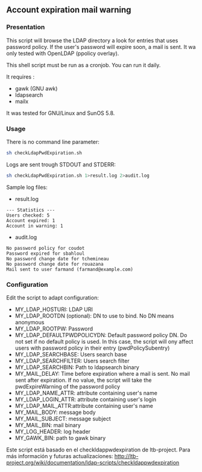 ## Account expiration mail warning

### Presentation
This script will browse the LDAP directory a look for entries that uses password policy. If the user's password will expire soon, a mail is sent. It wa only tested with OpenLDAP (ppolicy overlay).

This shell script must be run as a cronjob. You can run it daily.

It requires :

* gawk (GNU awk)
* ldapsearch
* mailx

It was tested for GNU/Linux and SunOS 5.8.

### Usage
There is no command line parameter:
```sh
sh checkLdapPwdExpiration.sh
```
Logs are sent trough STDOUT and STDERR:
```sh
sh checkLdapPwdExpiration.sh 1>result.log 2>audit.log
```
Sample log files:

* result.log

```
--- Statistics ---
Users checked: 5
Account expired: 1
Account in warning: 1
```
* audit.log

```
No password policy for coudot
Password expired for sbahloul
No password change date for tchemineau
No password change date for rouazana
Mail sent to user farmand (farmand@example.com)
```

### Configuration
Edit the script to adapt configuration:

* MY_LDAP_HOSTURI: LDAP URI
* MY_LDAP_ROOTDN (optional): DN to use to bind. No DN means anonymous
* MY_LDAP_ROOTPW: Password
* MY_LDAP_DEFAULTPWDPOLICYDN: Default password policy DN. Do not set if no default policy is used. In this case, the script will ony affect users with password policy in their entry (pwdPolicySubentry)
* MY_LDAP_SEARCHBASE: Users search base
* MY_LDAP_SEARCHFILTER: Users search filter
* MY_LDAP_SEARCHBIN: Path to ldapsearch binary
* MY_MAIL_DELAY: Time before expiration where a mail is sent. No mail sent after expiration. If no value, the script will take the pwdExpireWarning of the password policy
* MY_LDAP_NAME_ATTR: attribute containing user's name
* MY_LDAP_LOGIN_ATTR: attribute containing user's login
* MY_LDAP_MAIL_ATTR:attribute containing user's name
* MY_MAIL_BODY: message body
* MY_MAIL_SUBJECT: message subject
* MY_MAIL_BIN: mail binary
* MY_LOG_HEADER: log header
* MY_GAWK_BIN: path to gawk binary



Este script está basado en el checkldappwdexpiration de ltb-project. 
Para más información y futuras actualizaciones: 
http://ltb-project.org/wiki/documentation/ldap-scripts/checkldappwdexpiration

